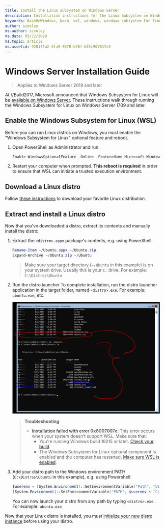 ```yaml
---
title: Install the Linux Subsystem on Windows Server
description: Installation instructions for the Linux Subsystem on Windows Server.
keywords: BashOnWindows, bash, wsl, windows, windows subsystem for linux, windowssubsystem, ubuntu, windows server
author: scooley
ms.author: scooley
ms.date: 05/22/2018
ms.topic: article
ms.assetid: 9281ffa2-4fa9-4078-bf6f-b51c967617e3
---
```


# Windows Server Installation Guide

> Applies to Windows Server 2019 and later

At //Build2017, Microsoft announced that Windows Subsystem for Linux will be [available on Windows Server](https://blogs.technet.microsoft.com/hybridcloud/2017/05/10/windows-server-for-developers-news-from-microsoft-build-2017/).  These instructions walk through running the Windows Subsystem for Linux on Windows Server 1709 and later.

## Enable the Windows Subsystem for Linux (WSL)

Before you can run Linux distros on Windows, you must enable the "Windows Subsystem for Linux" optional feature and reboot.

1. Open PowerShell as Administrator and run:
    ``` PowerShell
    Enable-WindowsOptionalFeature -Online -FeatureName Microsoft-Windows-Subsystem-Linux
    ```

2. Restart your computer when prompted. **This reboot is required** in order to ensure that WSL can initiate a trusted execution environment.

## Download a Linux distro

Follow [these instructions](install-manual.md) to download your favorite Linux distribution.

## Extract and install a Linux distro
Now that you've downloaded a distro, extract its contents and manually install the distro:

1. Extract the `<distro>.appx` package's contents, e.g. using PowerShell:

    ``` PowerShell
    Rename-Item ~/Ubuntu.appx ~/Ubuntu.zip
    Expand-Archive ~/Ubuntu.zip ~/Ubuntu
    ```

    > Make sure your target directory (`~/Ubuntu` in this example) is on your system drive. Usually this is your `C:` drive. For example: `C:\Distros\Ubuntu`

2. Run the distro launcher
    To complete installation, run the distro launcher application in the target folder, named `<distro>.exe`. For example: `ubuntu.exe`, etc.

    ![Expanded Ubuntu distro on Windows Server](media/server-appx-expand.png)

    > **Troubleshooting**
    > * **Installation failed with error 0x8007007e**: This error occurs when your system doesn't support WSL. Make sure that:
    >   * You're running Windows build 16215 or later. [Check your build](troubleshooting.md#check-your-build-number).
    >   * The Windows Subsystem for Linux optional component is enabled and the computer has restarted.  [Make sure WSL is enabled](troubleshooting.md#confirm-wsl-is-enabled).
    
3. Add your distro path to the Windows environment PATH (`C:\Distros\Ubuntu` in this example), e.g. using Powershell:
        
    ``` PowerShell
    $userenv = [System.Environment]::GetEnvironmentVariable("Path", "User")
    [System.Environment]::SetEnvironmentVariable("PATH", $userenv + "C:\Distros\Ubuntu", "User")
    ```
    You can now launch your distro from any path by typing `<distro>.exe`. For example: `ubuntu.exe`

Now that your Linux distro is installed, you must [initialize your new distro instance](initialize-distro.md) before using your distro.
